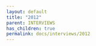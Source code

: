 ```yaml
---
layout: default
title: "2012"
parent: INTERVIEWS
has_children: true
permalink: docs/interviews/2012
---
```


